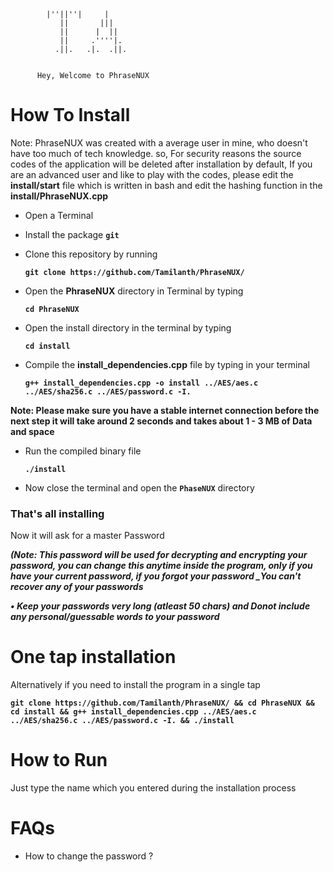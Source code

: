 

            |''||''|     |   
               ||       |||    
               ||      |  ||    
               ||     .''''|.   
              .||.   .|.  .||.  


          Hey, Welcome to PhraseNUX 


# How To Install

Note: PhraseNUX was created with a average user in mine, who doesn't have too much of tech knowledge. so, For security reasons the source codes of the application will be deleted after installation by default, If you are an advanced user and like to play with the codes, please edit the **install/start** file which is written in bash and edit the hashing function in the **install/PhraseNUX.cpp**

- Open a Terminal

- Install the package **`git`**

- Clone this repository by running
    
    **`git clone https://github.com/Tamilanth/PhraseNUX/`** 

- Open the **PhraseNUX** directory in Terminal by typing

     **`cd PhraseNUX`**

- Open the install directory in the terminal by typing

     **`cd install`**

- Compile the **install_dependencies.cpp** file by typing in your terminal

     **`g++ install_dependencies.cpp -o install ../AES/aes.c ../AES/sha256.c ../AES/password.c -I.`**


**Note: Please make sure you have a stable internet connection before the next step it will take around 2 seconds and takes about 1 - 3 MB of Data and space**

- Run the compiled binary file 

     **`./install`**

- Now close the terminal and open the **`PhaseNUX`** directory

### That's all installing

Now it will ask for a master Password 

***(Note: This password will be used for decrypting and encrypting your password, you can change this anytime inside the program, _only if you have your current password_, if you forgot your password _You can't recover any of your passwords***

***• Keep your passwords very long (atleast 50 chars)  and _Donot_ include any personal/guessable words to your password***

# One tap installation
Alternatively if you need to install the program in a single tap

**`git clone https://github.com/Tamilanth/PhraseNUX/ && cd PhraseNUX && cd install && g++ install_dependencies.cpp ../AES/aes.c ../AES/sha256.c ../AES/password.c -I. && ./install`**

# How to Run

Just type the name which you entered during the installation process

# FAQs

- How to change the password ?


